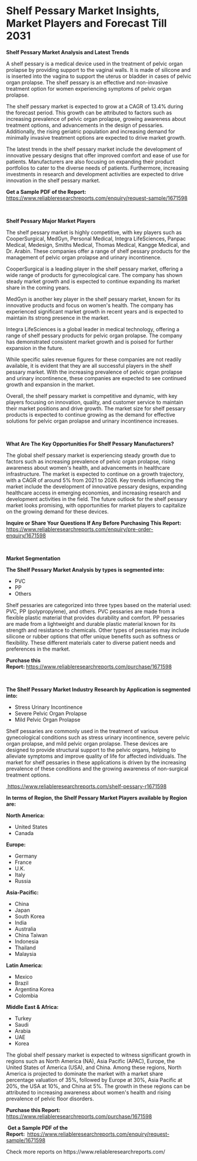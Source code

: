 <p><h1>Shelf Pessary Market Insights, Market Players and Forecast Till 2031</h1></p><p><strong>Shelf Pessary Market Analysis and Latest Trends</strong></p>
<p><p>A shelf pessary is a medical device used in the treatment of pelvic organ prolapse by providing support to the vaginal walls. It is made of silicone and is inserted into the vagina to support the uterus or bladder in cases of pelvic organ prolapse. The shelf pessary is an effective and non-invasive treatment option for women experiencing symptoms of pelvic organ prolapse.</p><p>The shelf pessary market is expected to grow at a CAGR of 13.4% during the forecast period. This growth can be attributed to factors such as increasing prevalence of pelvic organ prolapse, growing awareness about treatment options, and advancements in the design of pessaries. Additionally, the rising geriatric population and increasing demand for minimally invasive treatment options are expected to drive market growth.</p><p>The latest trends in the shelf pessary market include the development of innovative pessary designs that offer improved comfort and ease of use for patients. Manufacturers are also focusing on expanding their product portfolios to cater to the diverse needs of patients. Furthermore, increasing investments in research and development activities are expected to drive innovation in the shelf pessary market.</p></p>
<p><strong>Get a Sample PDF of the Report:&nbsp;</strong> <a href="https://www.reliableresearchreports.com/enquiry/request-sample/1671598">https://www.reliableresearchreports.com/enquiry/request-sample/1671598</a></p>
<p>&nbsp;</p>
<p><strong>Shelf Pessary Major Market Players</strong></p>
<p><p>The shelf pessary market is highly competitive, with key players such as CooperSurgical, MedGyn, Personal Medical, Integra LifeSciences, Panpac Medical, Medesign, Smiths Medical, Thomas Medical, Kangge Medical, and Dr. Arabin. These companies offer a range of shelf pessary products for the management of pelvic organ prolapse and urinary incontinence.</p><p>CooperSurgical is a leading player in the shelf pessary market, offering a wide range of products for gynecological care. The company has shown steady market growth and is expected to continue expanding its market share in the coming years.</p><p>MedGyn is another key player in the shelf pessary market, known for its innovative products and focus on women's health. The company has experienced significant market growth in recent years and is expected to maintain its strong presence in the market.</p><p>Integra LifeSciences is a global leader in medical technology, offering a range of shelf pessary products for pelvic organ prolapse. The company has demonstrated consistent market growth and is poised for further expansion in the future.</p><p>While specific sales revenue figures for these companies are not readily available, it is evident that they are all successful players in the shelf pessary market. With the increasing prevalence of pelvic organ prolapse and urinary incontinence, these companies are expected to see continued growth and expansion in the market.</p><p>Overall, the shelf pessary market is competitive and dynamic, with key players focusing on innovation, quality, and customer service to maintain their market positions and drive growth. The market size for shelf pessary products is expected to continue growing as the demand for effective solutions for pelvic organ prolapse and urinary incontinence increases.</p></p>
<p>&nbsp;</p>
<p><strong>What Are The Key Opportunities For Shelf Pessary Manufacturers?</strong></p>
<p><p>The global shelf pessary market is experiencing steady growth due to factors such as increasing prevalence of pelvic organ prolapse, rising awareness about women's health, and advancements in healthcare infrastructure. The market is expected to continue on a growth trajectory, with a CAGR of around 5% from 2021 to 2026. Key trends influencing the market include the development of innovative pessary designs, expanding healthcare access in emerging economies, and increasing research and development activities in the field. The future outlook for the shelf pessary market looks promising, with opportunities for market players to capitalize on the growing demand for these devices.</p></p>
<p><strong>Inquire or Share Your Questions If Any Before Purchasing This Report:</strong> <a href="https://www.reliableresearchreports.com/enquiry/pre-order-enquiry/1671598">https://www.reliableresearchreports.com/enquiry/pre-order-enquiry/1671598</a></p>
<p>&nbsp;</p>
<p><strong>Market Segmentation</strong></p>
<p><strong>The Shelf Pessary Market Analysis by types is segmented into:</strong></p>
<p><ul><li>PVC</li><li>PP</li><li>Others</li></ul></p>
<p><p>Shelf pessaries are categorized into three types based on the material used: PVC, PP (polypropylene), and others. PVC pessaries are made from a flexible plastic material that provides durability and comfort. PP pessaries are made from a lightweight and durable plastic material known for its strength and resistance to chemicals. Other types of pessaries may include silicone or rubber options that offer unique benefits such as softness or flexibility. These different materials cater to diverse patient needs and preferences in the market.</p></p>
<p><strong>Purchase this Report:&nbsp;</strong><a href="https://www.reliableresearchreports.com/purchase/1671598">https://www.reliableresearchreports.com/purchase/1671598</a></p>
<p>&nbsp;</p>
<p><strong>The Shelf Pessary Market Industry Research by Application is segmented into:</strong></p>
<p><ul><li>Stress Urinary Incontinence</li><li>Severe Pelvic Organ Prolapse</li><li>Mild Pelvic Organ Prolapse</li></ul></p>
<p><p>Shelf pessaries are commonly used in the treatment of various gynecological conditions such as stress urinary incontinence, severe pelvic organ prolapse, and mild pelvic organ prolapse. These devices are designed to provide structural support to the pelvic organs, helping to alleviate symptoms and improve quality of life for affected individuals. The market for shelf pessaries in these applications is driven by the increasing prevalence of these conditions and the growing awareness of non-surgical treatment options.</p></p>
<p><a href="https://www.reliableresearchreports.com/shelf-pessary-r1671598">&nbsp;https://www.reliableresearchreports.com/shelf-pessary-r1671598</a></p>
<p><strong>In terms of Region, the Shelf Pessary Market Players available by Region are:</strong></p>
<p>
    <p> <strong> North America: </strong>
        <ul>
            <li>United States</li>
            <li>Canada</li>
        </ul>
        </p> 
    <p> <strong> Europe: </strong>
        <ul>
            <li>Germany</li>
            <li>France</li>
            <li>U.K.</li>
            <li>Italy</li>
            <li>Russia</li>
        </ul>
        </p> 
    <p> <strong> Asia-Pacific: </strong>
        <ul>
            <li>China</li>
            <li>Japan</li>
            <li>South Korea</li>
            <li>India</li>
            <li>Australia</li>
            <li>China Taiwan</li>
            <li>Indonesia</li>
            <li>Thailand</li>
            <li>Malaysia</li>
        </ul>
        </p> 
    <p> <strong> Latin America: </strong>
        <ul>
            <li>Mexico</li>
            <li>Brazil</li>
            <li>Argentina Korea</li>
            <li>Colombia</li>
        </ul>
        </p> 
    <p> <strong> Middle East & Africa: </strong>
        <ul>
            <li>Turkey</li>
            <li>Saudi</li>
            <li>Arabia</li>
            <li>UAE</li>
            <li>Korea</li>
        </ul>
    </p>
    </p>
<p><p>The global shelf pessary market is expected to witness significant growth in regions such as North America (NA), Asia Pacific (APAC), Europe, the United States of America (USA), and China. Among these regions, North America is projected to dominate the market with a market share percentage valuation of 35%, followed by Europe at 30%, Asia Pacific at 20%, the USA at 10%, and China at 5%. The growth in these regions can be attributed to increasing awareness about women's health and rising prevalence of pelvic floor disorders.</p></p>
<p><strong>Purchase this Report: </strong><a href="https://www.reliableresearchreports.com/purchase/1671598">https://www.reliableresearchreports.com/purchase/1671598</a></p>
<p>&nbsp;<strong>Get a Sample PDF of the Report:&nbsp;&nbsp;</strong><a href="https://www.reliableresearchreports.com/enquiry/request-sample/1671598">https://www.reliableresearchreports.com/enquiry/request-sample/1671598</a></p>
<p><strong></strong></p>
<p>Check more reports on https://www.reliableresearchreports.com/</p>